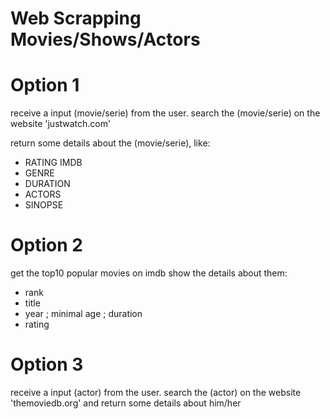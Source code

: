 # Web Scrapping Movies/Shows/Actors

# Option 1
receive a input (movie/serie) from the user.
search the (movie/serie) on the website 'justwatch.com'

return some details about the (movie/serie), like:
- RATING IMDB
- GENRE
- DURATION
- ACTORS
- SINOPSE

# Option 2
get the top10 popular movies on imdb
show the details about them:
- rank
- title
- year ; minimal age ; duration
- rating

# Option 3
receive a input (actor) from the user.
search the (actor) on the website 'themoviedb.org'
and return some details about him/her
